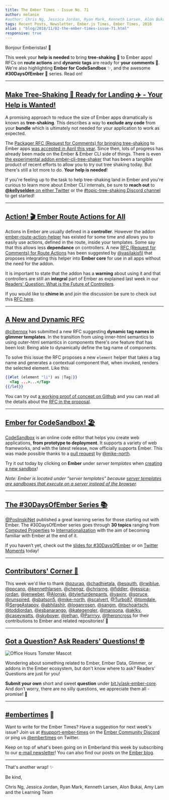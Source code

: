 ```yaml
---
title: The Ember Times - Issue No. 71
author: melanie
#author: Chris Ng, Jessica Jordan, Ryan Mark, Kenneth Larsen, Alon Bukai, Amy Lam
tags: Recent Posts, Newsletter, Ember.js Times, Ember Times, 2018
alias : "blog/2018/11/02-the-ember-times-issue-71.html"
responsive: true
---
```


Bonjour Emberistas! 🐹

This week your **help is needed** to bring **tree-shaking** 🌳 to Ember apps! RFCs on **route actions** and **dynamic tags** are ready for **your comments** 📢. We're also highlighting **Ember for CodeSandbox** ✨, and the awesome **#30DaysOfEmber** 📆 series. Read on!

---

## [Make Tree-Shaking 🌲 Ready for Landing ✈️ - Your Help is Wanted!](https://twitter.com/kellyselden/status/1050717338595745792)

A promising approach to reduce the size of Ember apps dramatically is known as **tree-shaking**. This describes a way to **exclude any code** from your **bundle** which is ultimately not needed for your application to work as expected.

The [Packager RFC (Request for Comments) for bringing tree-shaking](https://github.com/ember-cli/rfcs/blob/master/active/0051-packaging.md#tree-shaking) to Ember apps [was accepted in April this year](https://github.com/ember-cli/rfcs/commit/567201627bcc6baa2d70103bd5b6f9e23e8ea0d9). Since then, lots of progress has already been made on the Ember & Ember CLI side of things. There is even [the experimental addon ember-cli-tree-shaker](https://github.com/kellyselden/ember-cli-tree-shaker) that has been a tangible product of recent efforts to allow you to try out tree shaking today. But there's still a lot more to do. **Your help is needed**!

If you're feeling up to the task to help tree-shaking land in Ember and you're curious to learn more about Ember CLI internals, be sure to **reach out** to [**@kellyselden** on either Twitter](https://twitter.com/kellyselden/status/1050717338595745792) or the [#topic-tree-shaking Discord channel](https://discordapp.com/channels/480462759797063690/502098552751915008) to get started!

---

## [Action! 🎬 Ember Route Actions for All](https://github.com/emberjs/rfcs/pull/394)

Actions in Ember are usually defined in a **controller**. However the addon [ember-route-action-helper](https://github.com/DockYard/ember-route-action-helper) has existed for some time and allows you to easily use actions, defined in the route, inside your templates. Some say that this allows less **dependance** on controllers. A new [RFC (Request for Comments) for Route Actions](https://github.com/emberjs/rfcs/pull/394) has been suggested by [@vasilakisfil](https://github.com/vasilakisfil) that proposes integrating this helper into **Ember core** for use in all apps without the need for the addon.

It is important to state that the addon has a **warning** about using it and that controllers are still an **integral** part of Ember as explained last week in our [Readers' Question: What is the Future of Controllers](https://discuss.emberjs.com/t/readers-questions-what-is-the-future-of-controllers-when-is-it-a-good-time-to-use-them-in-a-modern-ember-app/15708).

If you would like to **chime in** and join the discussion be sure to check out this [RFC here](https://github.com/emberjs/rfcs/pull/394).

---

## [A New and Dynamic RFC](https://github.com/cibernox/rfcs/blob/dynamic-tag-names/text/0000-dynamic-tag-names.md)
[@cibernox](https://github.com/cibernox) has submitted a new RFC suggesting **dynamic tag names in glimmer templates**. In the transition from using inner-html semantics to using outer-html semantics in components there's one feature that has been lost: Being able to dynamically define the tag name of components.

To solve this issue the RFC proposes a new `element` helper that takes a tag name and generates a contextual component that, when invoked, renders the selected element. Like this:

```handlebars
{{#let (element "li") as |Tag|}}
  <Tag ...>...</Tag>
{{/let}}
```

You can try out [a working proof of concept on Github](https://github.com/tildeio/ember-element-helper) and you can read all the details about the [RFC in the proposal](https://github.com/cibernox/rfcs/blob/dynamic-tag-names/text/0000-dynamic-tag-names.md).

---

## [Ember for CodeSandbox! 🏖️](https://twitter.com/CompuIves/status/1057681015299366912)

[CodeSandbox](https://codesandbox.io/) is an online code editor that helps you create web applications, **from prototype to deployment**. It supports a variety of web frameworks, and with the latest release, now officially supports Ember. This was made possible thanks to a [pull request](https://github.com/CompuIves/codesandbox-client/pull/1113) by [@mike-north](https://github.com/mike-north).

Try it out today by clicking on **Ember** under _server templates_ when [creating a new sandbox](https://codesandbox.io/s/)!

<!--alex ignore execute-->
_Note: Ember is located under “server templates” because [server templates are sandboxes that execute on a server instead of the browser](https://twitter.com/CompuIves/status/1057689363239313408)._

---

## [The #30DaysOfEmber Series 📚](https://twitter.com/PoslinskiNet/status/1054446639719608320)

[@PoslinskiNet](https://github.com/PoslinskiNet) published a great learning series for those starting out with Ember. The #30DaysOfEmber series goes through **30 topics** ranging from [Computed Properties](https://slides.com/poslinski_net/30-days-of-ember#/6) to [Internationalization](https://slides.com/poslinski_net/30-days-of-ember#/36) with the aim of becoming familiar with Ember at the end of it.

If you haven’t yet, check out the [slides for #30DaysOfEmber](https://slides.com/poslinski_net/30-days-of-ember#/) or on [Twitter Moments](https://twitter.com/i/moments/1054409226968281089) today!

---

## [Contributors' Corner 👏](https://guides.emberjs.com/release/contributing/repositories/)

<p>This week we'd like to thank <a href="https://github.com/pzuraq" target="gh-user">@pzuraq</a>, <a href="https://github.com/chadhietala" target="gh-user">@chadhietala</a>, <a href="https://github.com/esquith" target="gh-user">@esquith</a>, <a href="https://github.com/rwjblue" target="gh-user">@rwjblue</a>, <a href="https://github.com/ppcano" target="gh-user">@ppcano</a>, <a href="https://github.com/kennethlarsen" target="gh-user">@kennethlarsen</a>, <a href="https://github.com/chengz" target="gh-user">@chengz</a>, <a href="https://github.com/chrisrng" target="gh-user">@chrisrng</a>, <a href="https://github.com/fiddler" target="gh-user">@fiddler</a>, <a href="https://github.com/jessica-jordan" target="gh-user">@jessica-jordan</a>, <a href="https://github.com/jenweber" target="gh-user">@jenweber</a>, <a href="https://github.com/Alonski" target="gh-user">@Alonski</a>, <a href="https://github.com/tylerturdenpants" target="gh-user">@tylerturdenpants</a>, <a href="https://github.com/yaxinr" target="gh-user">@yaxinr</a>, <a href="https://github.com/spruce" target="gh-user">@spruce</a>, <a href="https://github.com/runspired" target="gh-user">@runspired</a>, <a href="https://github.com/sbatson5" target="gh-user">@sbatson5</a>, <a href="https://github.com/mike-north" target="gh-user">@mike-north</a>, <a href="https://github.com/scalvert" target="gh-user">@scalvert</a>, <a href="https://github.com/Turbo87" target="gh-user">@Turbo87</a>, <a href="https://github.com/tomdale" target="gh-user">@tomdale</a>, <a href="https://github.com/SergeAstapov" target="gh-user">@SergeAstapov</a>, <a href="https://github.com/abhilashlr" target="gh-user">@abhilashlr</a>, <a href="https://github.com/loganrosen" target="gh-user">@loganrosen</a>, <a href="https://github.com/sangm" target="gh-user">@sangm</a>, <a href="https://github.com/tschoartschi" target="gh-user">@tschoartschi</a>, <a href="https://github.com/toddjordan" target="gh-user">@toddjordan</a>, <a href="https://github.com/esbanarango" target="gh-user">@esbanarango</a>, <a href="https://github.com/kategengler" target="gh-user">@kategengler</a>, <a href="https://github.com/mansona" target="gh-user">@mansona</a>, <a href="https://github.com/aklkv" target="gh-user">@aklkv</a>, <a href="https://github.com/caseywatts" target="gh-user">@caseywatts</a>, <a href="https://github.com/skyboyer" target="gh-user">@skyboyer</a>, <a href="https://github.com/jelhan" target="gh-user">@jelhan</a>, <a href="https://github.com/Parrryy" target="gh-user">@Parrryy</a>, <a href="https://github.com/theroncross" target="gh-user">@theroncross</a> for their contributions to Ember and related repositories! 💖</p>

---

## [Got a Question? Ask Readers' Questions! 🤓](https://docs.google.com/forms/d/e/1FAIpQLScqu7Lw_9cIkRtAiXKitgkAo4xX_pV1pdCfMJgIr6Py1V-9Og/viewform)

<div class="blog-row">
  <img class="float-right small transparent padded" alt="Office Hours Tomster Mascot" title="Readers' Questions" src="/images/tomsters/officehours.png" />

  <p>Wondering about something related to Ember, Ember Data, Glimmer, or addons in the Ember ecosystem, but don't know where to ask? Readers’ Questions are just for you!</p>

<p><strong>Submit your own</strong> short and sweet <strong>question</strong> under <a href="https://bit.ly/ask-ember-core" target="rq">bit.ly/ask-ember-core</a>. And don’t worry, there are no silly questions, we appreciate them all - promise! 🤞</p>

</div>

---

## [#embertimes](https://emberjs.com/blog/tags/newsletter.html) 📰

Want to write for the Ember Times? Have a suggestion for next week's issue? Join us at [#support-ember-times](https://discordapp.com/channels/480462759797063690/485450546887786506) on the [Ember Community Discord](https://discordapp.com/invite/zT3asNS) or ping us [@embertimes](https://twitter.com/embertimes) on Twitter.

Keep on top of what's been going on in Emberland this week by subscribing to our [e-mail newsletter](https://the-emberjs-times.ongoodbits.com/)! You can also find our posts on the [Ember blog](https://emberjs.com/blog/tags/newsletter.html).

---

That's another wrap! ✨

Be kind,

Chris Ng, Jessica Jordan, Ryan Mark, Kenneth Larsen, Alon Bukai, Amy Lam and the Learning Team

